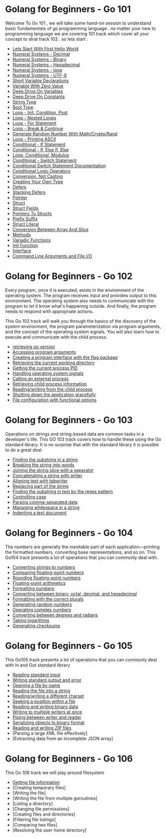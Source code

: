 # Golang for Beginners - Go 101 

Welcome To Go 101 , we will take some hand-on session to understand basic fundamentats of go programming language . no matter your new to programming language we are covering 101 track which cover all your concept to strat track 102 . 
so lets start : 

- [Lets Start With First Hello World](./hello-world.md)
- [Numeral Systems - Decimal](./Decimal.md)
- [Numeral Systems - Binary](./binary_go.md)
- [Numeral Systems - Hexadecimal](./Hexadecimal.md)
- [Numeral Systems - loop](./Numeral-systems-using-loop.md)
- [Numeral Systems - UTF-8](./UTF-8.md)
- [Short Variable Declarations](./Short_variable_declarations.md)
- [Variable With Zero Value](./variable_with_zero_value.md)
- [Deep Drive On Variables](./Deep_Drive_variable.md)
- [Deep Drive On Constants](./deep_drive_Constants.md)
- [String Type](./String_Type.md)
- [Bool Type](./BoolType.md)
- [Loop - Init, Condition, Post]()
- [Loop - Nested Loops](./NestedLoop.md)
- [Loop - For Statement](./loop_for_statement.md) 
- [Loop - Break & Continue](./Loop_Break_Continue.md)
- [Generate Random Number With Math/Crypto/Rand](./random_number_crypto.md)
- [Loop - Printing ASCII](./loop_Printing_ASCII.md)
- [Conditional - If Statement](./Conditional_If_Statement.md)
- [Conditional - If, Else If, Else](./conditional-if-else_statement.md) 
- [Loop, Conditional, Modulus](./Loop_Conditional_Modulus.md)
- [Conditional - Switch Statement](./Conditional_Switch_Statement.md)
- [Conditional Switch Statement Documentation](./Conditional_Switch_Statement_Documentation.md)
- [Conditional Logic Operators](./Conditional_Logic_Operators.md)
- [Conversion, Not Casting](./Conversion_Not_Casting.md) 
- [Creating Your Own Type](./Creating_Your_Own_Type.md)
- [Defers](./Defer_go.md)
- [Stacking Defers](./stacking_defers.md)
- [Pointer](./pointer_golang.md)
- [Struct](./Structs.md)
- [Struct Fields](./Struct_Fields.md)
- [Pointers To Structs](./Pointers_to_structs.md)
- [Prefix Suffix](./Prefix_Suffix.md)
- [Struct Literal](./struct_literal.md)
- [Conversion Between Array And Slice](./Conversion_between_array_and_slice.md)
- [Methods](./what_is_methods.md) 
- [Variadic Functions](./Go_Variadic_functions.md)
- [Init Function](./Init_Func.md)
- [Interface](./interface_Go.md)
- [Command Line Arguments and File I/O](./CLI_File_Arg.md)

# Golang for Beginners - Go 102  

Every program, once it is executed, exists in the environment of the operating system. The program receives input and provides output to this environment. The operating system also needs to communicate with the program to let it know what's happening outside. And finally, the program needs to respond with appropriate actions. 

This Go 102 track will walk you through the basics of the discovery of the system environment, the program parameterization via program arguments, and the concept of the operating system signals. You will also learn how to execute and communicate with the child process.

- [retrieving go version](./retrieving_go_version.md)
- [Accessing program arguments](./Accessing_program_arguments.md)
- [Creating a program interface with the flag package](./Creating_a_program_interface_with_the_flag_package.md)
- [Retrieving the current working directory](./current_directory.md)
- [Getting the current process PID](./get_current_pid.md)
- [Handling operating system signals](./OS_singnals.md) 
- [Calling an external process](./call_external_process.md)
- [Retrieving child process information](./child_process_info.md)
- [Reading/writing from the child process](./read_write_child_proc.md)
- [Shutting down the application gracefully](./shut_down_application.md)
- [File configuration with functional options](./file_config_func.md)

# Golang for Beginners - Go 103 

Operations on strings and string-based data are common tasks in a developer's life. This GO 103 track  covers how to handle these using the Go standard library. It is no surprise that with the standard library it is possible to do a great deal.

- [Finding the substring in a string](./find_substring_string.md)
- [Breaking the string into words](./break_string_into_words.md)
- [Joining the string slice with a separator](./joining_string_slice_separator.md)
- [Concatenating a string with writer](./concat_string_writer.md)
- [Aligning text with tabwriter](./align_text_with_tabwriter.md)
- [Replacing part of the string](./replacing_part_string.md)
- [Finding the substring in text by the regex pattern ](./Finding_the_substring_in_text_by_the_regex_pattern.md)
- [Controlling case](./Controlling_case.md)
- [Parsing comma-separated data](./Parsing_comma_separated_data.md)
- [Managing whitespace in a string](./managing_whitespace_string.md)
- [Indenting a text document](./Indenting_text_document.md)

# Golang for Beginners - Go 104

The numbers are generally the inevitable part of each application—printing the formatted numbers, converting base representations, and so on. This Go104 track presents a lot of operations that you can commonly deal with.


- [Converting strings to numbers](./Converting_strings_to_numbers.md)
- [Comparing floating-point numbers](./Comparing_floating_point_numbers.md)
- [Rounding floating-point numbers](./Roundin_floating_point_numbers.md)
- [Floating-point arithmetics](./Floating_point_arithmetics.md)
- [Formatting numbers](./Formatting_numbers.md)
- [Converting between binary, octal, decimal, and hexadecimal](./convert_binary_octal_hexa_decimal.md)
- [Formatting with the correct plurals](./Formatting_with_the_correct_plurals.md)
- [Generating random numbers](./Generating_random_numbers.md)
- [Operating complex numbers](./Operating_complex_numbers.md)
- [Converting between degrees and radians](./Converting_between_degrees_radians.md)
- [Taking logarithms](./Taking_logarithms.md)
- [Generating checksums](./Generating_checksums.md)

# Golang for Beginners - Go 105

This Go105 track presents a lot of operations that you can commonly deal with In and Out standard library 

- [Reading standard input](./Reading_standard_input.md)
- [Writing standard output and error](./Writing_standard_output_and_error.md)
- [Opening a file by name](./Opening_a_file_by_name.md)
- [Reading the file into a string](./Reading_the_file_into_a_string.md)
- [Reading/writing a different charset](./Reading_and_writing_a_different_charset.md)
- [Seeking a position within a file](./Seeking_position_within_file.md)
- [Reading and writing binary data](./Reading_and_writing_binary_data.md)
- [Writing to multiple writers at once](./Writing_to_multiple_writers_at_once.md)
- [Piping between writer and reader](./Piping_between_writer_and_reader.md)
- [Serializing objects to binary format](./Serializing_objects_to_binary_format.md)
- [Reading and writing ZIP files](./Reading_and_writing_zip_files.md)
- [Parsing a large XML file effectively]
- [Extracting data from an incomplete JSON array]

# Golang for Beginners - Go 106

This Go 106 track we will play around filesystem 

- [Getting file information](./Getting_file_information.md)
- [Creating temporary files]
- [Writing the file]
- [Writing the file from multiple goroutines]
- [Listing a directory]
- [Changing file permissions]
- [Creating files and directories]
- [Filtering file listings]
- [Comparing two files]
- [Resolving the user home directory]


